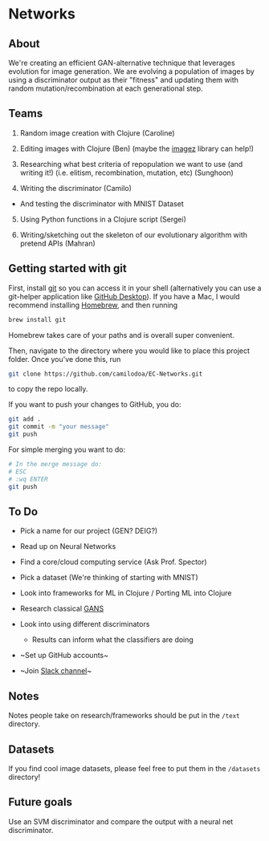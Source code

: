 # Networks

## About

We're creating an efficient GAN-alternative technique that leverages evolution for image generation. We are evolving a population of images by using a discriminator output as their "fitness" and updating them with random mutation/recombination at each generational step.

## Teams

1. Random image creation with Clojure (Caroline)

2. Editing images with Clojure (Ben) (maybe the [imagez](https://github.com/mikera/imagez) library can help!)

3. Researching what best criteria of repopulation we want to use (and writing it!) (i.e. elitism, recombination, mutation, etc) (Sunghoon)

4. Writing the discriminator (Camilo)

  - And testing the discriminator with MNIST Dataset

5. Using Python functions in a Clojure script (Sergei)

6. Writing/sketching out the skeleton of our evolutionary algorithm with pretend APIs (Mahran)

## Getting started with git

First, install [git](https://git-scm.com/book/en/v2/Getting-Started-Installing-Git) so you can access it in your shell (alternatively you can use a git-helper application like [GitHub Desktop](https://desktop.github.com/)). If you have a Mac, I would recommend installing [Homebrew](https://brew.sh/), and then running

```bash
brew install git
```

Homebrew takes care of your paths and is overall super convenient.

Then, navigate to the directory where you would like to place this project folder. Once you've done this, run

```bash
git clone https://github.com/camilodoa/EC-Networks.git
```

to copy the repo locally.

If you want to push your changes to GitHub, you do:

```bash
git add .
git commit -m "your message"
git push
```

For simple merging you want to do:
```bash
# In the merge message do:
# ESC
# :wq ENTER
git push
```

## To Do

- Pick a name for our project (GEN? DEIG?)

- Read up on Neural Networks

- Find a core/cloud computing service (Ask Prof. Spector)

- Pick a dataset (We're thinking of starting with MNIST)

- Look into frameworks for ML in Clojure / Porting ML into Clojure

- Research classical [GANS](https://github.com/NVlabs/stylegan)

- Look into using different discriminators

  - Results can inform what the classifiers are doing

- ~Set up GitHub accounts~

- ~Join [Slack channel](https://join.slack.com/t/ec-networks/shared_invite/zt-d2zlhyvq-0nHuia~~UffdUTl8EGBUGg)~

## Notes

Notes people take on research/frameworks should be put in the `/text` directory.

## Datasets

If you find cool image datasets, please feel free to put them in the `/datasets` directory!

## Future goals

Use an SVM discriminator and compare the output with a neural net discriminator.

